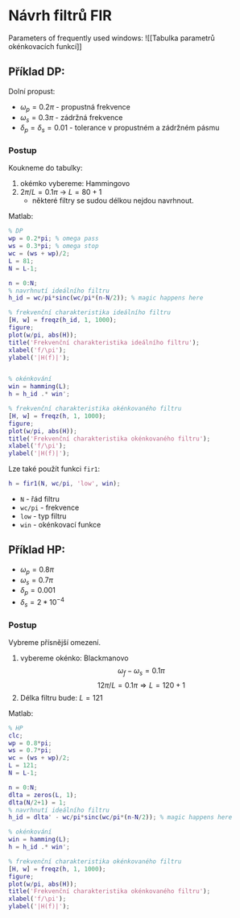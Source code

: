 # Návrh filtrů FIR

Parameters of frequently used windows:
![[Tabulka parametrů okénkovacích funkcí]]

## Příklad DP:
Dolní propust:
- $\omega_p = 0.2\pi$ - propustná frekvence
- $\omega_s = 0.3\pi$ - zádržná frekvence
- $\delta_p = \delta_s = 0.01$ - tolerance v propustném a zádržném pásmu
### Postup
Koukneme do tabulky:
1) okémko vybereme: Hammingovo
2) $2\pi/L = 0.1\pi$ -> $L = 80+1$
   - některé filtry se sudou délkou nejdou navrhnout.

Matlab:
```matlab
% DP
wp = 0.2*pi; % omega pass
ws = 0.3*pi; % omega stop
wc = (ws + wp)/2;
L = 81;
N = L-1;

n = 0:N;
% navrhnutí ideálního filtru
h_id = wc/pi*sinc(wc/pi*(n-N/2)); % magic happens here

% frekvenční charakteristika ideálního filtru
[H, w] = freqz(h_id, 1, 1000);
figure;
plot(w/pi, abs(H));
title('Frekvenční charakteristika ideálního filtru');
xlabel('f/\pi');
ylabel('|H(f)|');


% okénkování
win = hamming(L);
h = h_id .* win';

% frekvenční charakteristika okénkovaného filtru
[H, w] = freqz(h, 1, 1000);
figure;
plot(w/pi, abs(H));
title('Frekvenční charakteristika okénkovaného filtru');
xlabel('f/\pi');
ylabel('|H(f)|');
```

Lze také použít funkci `fir1`:
```matlab
h = fir1(N, wc/pi, 'low', win);
```
- `N` - řád filtru
- `wc/pi` - frekvence
- `low` - typ filtru
- `win` - okénkovací funkce

## Příklad HP:
- $\omega_p = 0.8\pi$
- $\omega_s = 0.7\pi$
- $\delta_p = 0.001$
- $\delta_s = 2*10^{-4}$

### Postup
Vybreme přísnější omezení.
1) vybereme okénko: Blackmanovo
$$
\omega_f - \omega_s = 0.1\pi
$$
$$
12\pi / L = 0.1\pi \Rightarrow L = 120+1
$$
2) Délka filtru bude: $L = 121$

Matlab:
```matlab
% HP
clc;
wp = 0.8*pi;
ws = 0.7*pi;
wc = (ws + wp)/2;
L = 121;
N = L-1;

n = 0:N;
dlta = zeros(L, 1);
dlta(N/2+1) = 1;
% navrhnutí ideálního filtru
h_id = dlta' - wc/pi*sinc(wc/pi*(n-N/2)); % magic happens here

% okénkování
win = hamming(L);
h = h_id .* win';

% frekvenční charakteristika okénkovaného filtru
[H, w] = freqz(h, 1, 1000);
figure;
plot(w/pi, abs(H));
title('Frekvenční charakteristika okénkovaného filtru');
xlabel('f/\pi');
ylabel('|H(f)|');
```